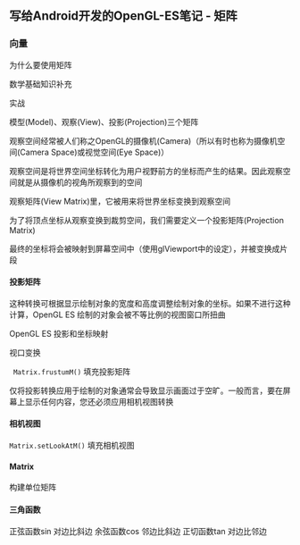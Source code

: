 ## 写给Android开发的OpenGL-ES笔记 - 矩阵


### 向量



为什么要使用矩阵

数学基础知识补充

实战

模型(Model)、观察(View)、投影(Projection)三个矩阵

观察空间经常被人们称之OpenGL的摄像机(Camera)（所以有时也称为摄像机空间(Camera Space)或视觉空间(Eye Space)）

观察空间是将世界空间坐标转化为用户视野前方的坐标而产生的结果。因此观察空间就是从摄像机的视角所观察到的空间

观察矩阵(View Matrix)里，它被用来将世界坐标变换到观察空间

为了将顶点坐标从观察变换到裁剪空间，我们需要定义一个投影矩阵(Projection Matrix)


最终的坐标将会被映射到屏幕空间中（使用glViewport中的设定），并被变换成片段

#### 投影矩阵

这种转换可根据显示绘制对象的宽度和高度调整绘制对象的坐标。如果不进行这种计算，OpenGL ES 绘制的对象会被不等比例的视图窗口所扭曲

 OpenGL ES 投影和坐标映射
 
 视口变换
 
` Matrix.frustumM()` 填充投影矩阵
 
仅将投影转换应用于绘制的对象通常会导致显示画面过于空旷。一般而言，要在屏幕上显示任何内容，您还必须应用相机视图转换

#### 相机视图


`Matrix.setLookAtM()` 填充相机视图

#### Matrix

构建单位矩阵

#### 三角函数

正弦函数sin 对边比斜边
余弦函数cos 邻边比斜边
正切函数tan 对边比邻边